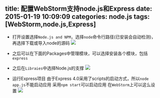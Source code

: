 title: 配置WebStorm支持node.js和Express
date: 2015-01-19 10:09:09
categories: node.js
tags: [WebStorm,node.js,Express]
---
<!--more-->
- 打开设置选择`Node.js and NPM`，选择`node`命令行路径(已安装会自动检测)，再选择下载或导入node的源码
![](/img/15011901.png)
- 之后可以在下面的Packages中管理模块，可以选择安装各个模块，包括`express`
- 之后在`Libraies`中选择Node.js的支撑
![](/img/15011902.png)

- 运行Express项目
由于Express 4.0采用了scripts的启动方式，所以`node app.js`不能启动应用
采用`npm start`可以启动应用
在`WebStorm`上可以这么设置
![](/img/15011903.png)